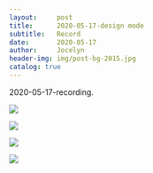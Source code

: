 ```yaml
---
layout:     post
title:      2020-05-17-design mode
subtitle:   Record
date:       2020-05-17
author:     Jocelyn
header-img: img/post-bg-2015.jpg
catalog: true
---
```


2020-05-17-recording.

![](https://tva1.sinaimg.cn/large/007S8ZIlly1gfjk00dmzaj30u012tk51.jpg)

![](https://tva1.sinaimg.cn/large/007S8ZIlly1gfjk002m8rj30u012tqdl.jpg)

![](https://tva1.sinaimg.cn/large/007S8ZIlly1gfjjzzlsaej30u012tn81.jpg)

![](https://tva1.sinaimg.cn/large/007S8ZIlly1gfjjzzdu0mj30u012tdnv.jpg)





